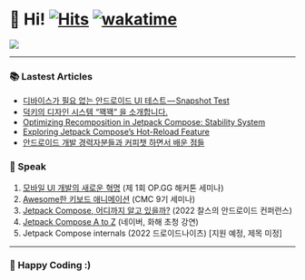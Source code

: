 # 👋 Hi! [![Hits](https://hits.seeyoufarm.com/api/count/incr/badge.svg?url=https%3A%2F%2Fgithub.com%2Fjisungbin%2Fjisungbin&count_bg=%2396D667&title_bg=%23555555&icon=ghostery.svg&icon_color=%23FFFFFF&title=see+my+profile&edge_flat=false)](https://github.com/jisungbin/fashion-guide) [![wakatime](https://wakatime.com/badge/user/2da851dd-14d7-47dd-821a-7d902e52c1c2.svg)](https://github.com/jisungbin/univ)

![](https://github-readme-stats.vercel.app/api?username=jisungbin&count_private=true&include_all_commits=true)

-----

### 📚 Lastest Articles

<!-- BLOG-POST-LIST:START -->
- [디바이스가 필요 없는 안드로이드 UI 테스트 — Snapshot Test](https://sungbin.land/%EB%94%94%EB%B0%94%EC%9D%B4%EC%8A%A4%EA%B0%80-%ED%95%84%EC%9A%94-%EC%97%86%EB%8A%94-%EC%95%88%EB%93%9C%EB%A1%9C%EC%9D%B4%EB%93%9C-ui-%ED%85%8C%EC%8A%A4%ED%8A%B8-snapshot-test-3c90ef7516a7?source=rss-32f8b2abeab9------2)
- [덕키의 디자인 시스템 “꽥꽥” 을 소개합니다.](https://blog.duckie.team/%EB%8D%95%ED%82%A4%EC%9D%98-%EB%94%94%EC%9E%90%EC%9D%B8-%EC%8B%9C%EC%8A%A4%ED%85%9C-%EA%BD%A5%EA%BD%A5-%EC%9D%84-%EC%86%8C%EA%B0%9C%ED%95%A9%EB%8B%88%EB%8B%A4-59d962c4bf7?source=rss-32f8b2abeab9------2)
- [Optimizing Recomposition in Jetpack Compose: Stability System](https://betterprogramming.pub/optimizing-recomposition-in-jetpack-compose-stability-system-f8ec0c92de33?source=rss-32f8b2abeab9------2)
- [Exploring Jetpack Compose’s Hot-Reload Feature](https://betterprogramming.pub/exploring-jetpack-composes-hot-reload-feature-3fdb5fa43ba1?source=rss-32f8b2abeab9------2)
- [안드로이드 개발 경력자분들과 커피챗 하면서 배운 점들](https://jisungbin.medium.com/%EC%95%88%EB%93%9C%EB%A1%9C%EC%9D%B4%EB%93%9C-%EA%B0%9C%EB%B0%9C-%EA%B2%BD%EB%A0%A5%EC%9E%90-%EB%B6%84%EB%93%A4%EA%B3%BC-%EC%BB%A4%ED%94%BC%EC%B1%97-%ED%95%98%EB%A9%B4%EC%84%9C-%EB%B0%B0%EC%9A%B4-%EC%A0%90%EB%93%A4-bc29de503eb3?source=rss-32f8b2abeab9------2)
<!-- BLOG-POST-LIST:END -->



### 🎤 Speak

1. [모바일 UI 개발의 새로운 혁명](https://sungbin.land/%EB%AA%A8%EB%B0%94%EC%9D%BC-ui-%EA%B0%9C%EB%B0%9C%EC%9D%98-%EC%83%88%EB%A1%9C%EC%9A%B4-%ED%98%81%EB%AA%85-739c76a501b1) (제 1회 OP.GG 해커톤 세미나)
2. [Awesome한 키보드 애니메이션](https://sungbin.land/%EC%95%88%EB%93%9C%EB%A1%9C%EC%9D%B4%EB%93%9C-windowinsets%EB%A1%9C-%ED%82%A4%EB%B3%B4%EB%93%9C-%EC%95%A0%EB%8B%88%EB%A9%94%EC%9D%B4%EC%85%98-%EA%B5%AC%ED%98%84%ED%95%98%EA%B8%B0-1-b6452ed44bc8) (CMC 9기 세미나)
3. [Jetpack Compose, 어디까지 알고 있을까?](https://sungbin.land/jetpack-compose-%E1%84%8B%E1%85%A5%E1%84%83%E1%85%B5%E1%84%81%E1%85%A1%E1%84%8C%E1%85%B5-%E1%84%8B%E1%85%A1%E1%86%AF%E1%84%80%E1%85%A9-%E1%84%8B%E1%85%B5%E1%86%BB%E1%84%8B%E1%85%B3%E1%86%AF%E1%84%81%E1%85%A1-%EB%AF%B8%EA%B3%B5%EA%B0%9C-%EC%8A%AC%EB%9D%BC%EC%9D%B4%EB%93%9C-%EC%B6%94%EA%B0%80-%EB%B0%8F-%EC%95%BD%EA%B0%84%EC%9D%98-%ED%9B%84%EA%B8%B0-ff35cd43e4c3) (2022 찰스의 안드로이드 컨퍼런스)
4. [Jetpack Compose A to Z](https://jisungbin.medium.com/%EB%84%A4%EC%9D%B4%EB%B2%84-%ED%99%94%ED%95%B4-%EA%B8%B0%EC%97%85-%EA%B0%95%EC%97%B0-%ED%9B%84%EA%B8%B0-4f6474918f62) (네이버, 화해 초청 강연)
5. Jetpack Compose internals (2022 드로이드나이츠) [지원 예정, 제목 미정]



-----

### 🤗 Happy Coding :)
